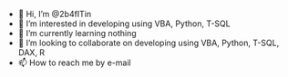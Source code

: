 - 👋 Hi, I’m @2b4fITin
- 👀 I’m interested in developing using VBA, Python, T-SQL
- 🌱 I’m currently learning nothing
- 💞️ I’m looking to collaborate on developing using VBA, Python, T-SQL, DAX, R
- 📫 How to reach me by e-mail

<!---
2b4fITin/2b4fITin is a ✨ special ✨ repository because its `README.md` (this file) appears on your GitHub profile.
You can click the Preview link to take a look at your changes.
--->
